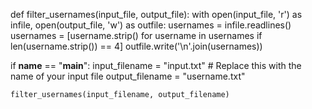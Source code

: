 def filter_usernames(input_file, output_file):
    with open(input_file, 'r') as infile, open(output_file, 'w') as outfile:
        usernames = infile.readlines()
        usernames = [username.strip() for username in usernames if len(username.strip()) == 4]
        outfile.write('\n'.join(usernames))

if __name__ == "__main__":
    input_filename = "input.txt"  # Replace this with the name of your input file
    output_filename = "username.txt"

    filter_usernames(input_filename, output_filename)
